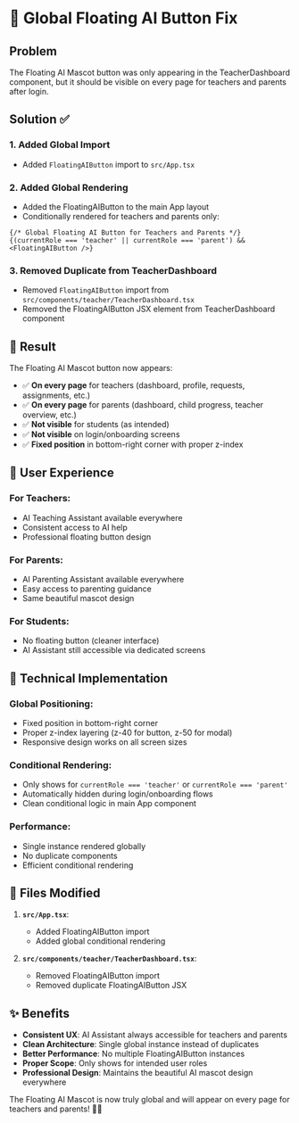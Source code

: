 # 🤖 Global Floating AI Button Fix

## Problem
The Floating AI Mascot button was only appearing in the TeacherDashboard component, but it should be visible on every page for teachers and parents after login.

## Solution ✅

### 1. **Added Global Import**
- Added `FloatingAIButton` import to `src/App.tsx`

### 2. **Added Global Rendering**
- Added the FloatingAIButton to the main App layout
- Conditionally rendered for teachers and parents only:
```tsx
{/* Global Floating AI Button for Teachers and Parents */}
{(currentRole === 'teacher' || currentRole === 'parent') && <FloatingAIButton />}
```

### 3. **Removed Duplicate from TeacherDashboard**
- Removed `FloatingAIButton` import from `src/components/teacher/TeacherDashboard.tsx`
- Removed the FloatingAIButton JSX element from TeacherDashboard component

## 🎯 Result

The Floating AI Mascot button now appears:
- ✅ **On every page** for teachers (dashboard, profile, requests, assignments, etc.)
- ✅ **On every page** for parents (dashboard, child progress, teacher overview, etc.)
- ✅ **Not visible** for students (as intended)
- ✅ **Not visible** on login/onboarding screens
- ✅ **Fixed position** in bottom-right corner with proper z-index

## 📱 User Experience

### For Teachers:
- AI Teaching Assistant available everywhere
- Consistent access to AI help
- Professional floating button design

### For Parents:
- AI Parenting Assistant available everywhere
- Easy access to parenting guidance
- Same beautiful mascot design

### For Students:
- No floating button (cleaner interface)
- AI Assistant still accessible via dedicated screens

## 🎨 Technical Implementation

### Global Positioning:
- Fixed position in bottom-right corner
- Proper z-index layering (z-40 for button, z-50 for modal)
- Responsive design works on all screen sizes

### Conditional Rendering:
- Only shows for `currentRole === 'teacher'` or `currentRole === 'parent'`
- Automatically hidden during login/onboarding flows
- Clean conditional logic in main App component

### Performance:
- Single instance rendered globally
- No duplicate components
- Efficient conditional rendering

## 🚀 Files Modified

1. **`src/App.tsx`**:
   - Added FloatingAIButton import
   - Added global conditional rendering
   
2. **`src/components/teacher/TeacherDashboard.tsx`**:
   - Removed FloatingAIButton import
   - Removed duplicate FloatingAIButton JSX

## ✨ Benefits

- **Consistent UX**: AI Assistant always accessible for teachers and parents
- **Clean Architecture**: Single global instance instead of duplicates
- **Better Performance**: No multiple FloatingAIButton instances
- **Proper Scope**: Only shows for intended user roles
- **Professional Design**: Maintains the beautiful AI mascot design everywhere

The Floating AI Mascot is now truly global and will appear on every page for teachers and parents! 🎉✨





